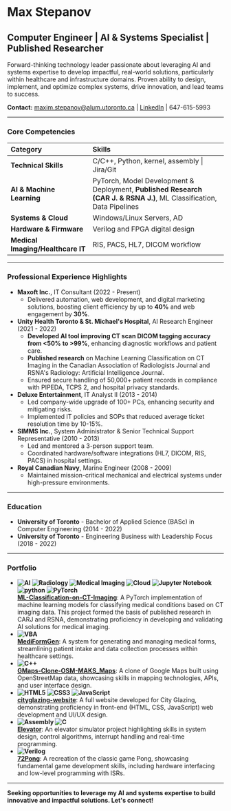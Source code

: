 # Max Stepanov

## Computer Engineer | AI & Systems Specialist | Published Researcher

Forward-thinking technology leader passionate about leveraging AI and systems expertise to develop impactful, real-world solutions, particularly within healthcare and infrastructure domains. Proven ability to design, implement, and optimize complex systems, drive innovation, and lead teams to success.

**Contact:** [maxim.stepanov@alum.utoronto.ca](mailto:maxim.stepanov@alum.utoronto.ca) | [LinkedIn](https://linkedin.com/in/maximstepanov) | 647-615-5993

---

### Core Competencies

| Category                           | Skills                                                                                                                                  |
| :----------------------------------| :---------------------------------------------------------------------------------------------------------------------------------------|
| **Technical Skills**               | C/C++, Python, kernel, assembly \| Jira/Git | HTML/CSS, Bootstrap, Flask, NoSQL, REST                                                    |
| **AI & Machine Learning**          | PyTorch, Model Development & Deployment, **Published Research (CAR J. & RSNA J.)**, ML Classification, Data Pipelines                   |
| **Systems & Cloud**                | Windows/Linux Servers, AD | VoIP, VLAN, Cisco CCNA | AWS, Docker, Heroku | VMware                                                       |
| **Hardware & Firmware**            | Verilog and FPGA digital design | Embedded ARM microcontroller development                                                              |
| **Medical Imaging/Healthcare IT**  | RIS, PACS, HL7, DICOM workflow | Secure handling of patient data (PHIPA/PIPEDA)                                                         |


---

### Professional Experience Highlights

*   **Maxoft Inc.**, IT Consultant (2022 - Present)
    *   Delivered automation, web development, and digital marketing solutions, boosting client efficiency by up to **40%** and web engagement by **30%**.
*   **Unity Health Toronto & St. Michael's Hospital**, AI Research Engineer (2021 - 2022)
    *   **Developed AI tool improving CT scan DICOM tagging accuracy from <50% to >99%**, enhancing diagnostic workflows and patient care.
    *   **Published research** on Machine Learning Classification on CT Imaging in the Canadian Association of Radiologists Journal and RSNA's Radiology: Artificial Intelligence Journal.
    *   Ensured secure handling of 50,000+ patient records in compliance with PIPEDA, TCPS 2, and hospital privacy standards.
*   **Deluxe Entertainment**, IT Analyst II (2013 - 2014)
    *   Led company-wide upgrade of 100+ PCs, enhancing security and mitigating risks.
    *   Implemented IT policies and SOPs that reduced average ticket resolution time by 10-15%.
*   **SIMMS Inc.**, System Administrator & Senior Technical Support Representative (2010 - 2013)
    *   Led and mentored a 3-person support team.
    *   Coordinated hardware/software integrations (HL7, DICOM, RIS, PACS) in hospital settings.
*   **Royal Canadian Navy**, Marine Engineer (2008 - 2009)
    *   Maintained mission-critical mechanical and electrical systems under high-pressure environments.

---

### Education

*   **University of Toronto** - Bachelor of Applied Science (BASc) in Computer Engineering (2014 - 2022)
*   **University of Toronto** - Engineering Business with Leadership Focus (2018 - 2022)

---

### Portfolio

*   **![AI](https://img.shields.io/badge/AI-Artificial%20Intelligence-yellow) ![Radiology](https://img.shields.io/badge/Radiology-283747?style=flat&logoColor=white) ![Medical Imaging](https://img.shields.io/badge/Medical%20Imaging-0C2D48?style=flat&logo=DICOM&logoColor=white) ![Cloud](https://img.shields.io/badge/Cloud-lightgray) ![Jupyter Notebook](https://img.shields.io/badge/Jupyter-F37626.svg?&style=flat&logo=Jupyter&logoColor=white)  ![python](https://img.shields.io/badge/Python-FFD43B?style=flat&logo=python&logoColor=blue "python") ![PyTorch](https://img.shields.io/badge/PyTorch-EE4C2C?style=flat&logo=pytorch&logoColor=white) <br> [ML-Classification-on-CT-Imaging](https://github.com/maxsteep/ML-Classification-on-CT-Imaging)**: A PyTorch implementation of machine learning models for classifying medical conditions based on CT imaging data. This project formed the basis of published research in CARJ and RSNA, demonstrating proficiency in developing and validating AI solutions for medical imaging.
*   **![VBA](https://img.shields.io/badge/VBA-A950D3?style=flat&logo=microsoftoffice&logoColor=white) <br> [MediFormGen](https://github.com/maxsteep/MediFormGen)**: A system for generating and managing medical forms, streamlining patient intake and data collection processes within healthcare settings.
*   **![C++](https://img.shields.io/badge/C%2B%2B-00599C?style=flat&logo=c%2B%2B&logoColor=white) <br> [GMaps-Clone-OSM-MAKS_Maps](https://github.com/maxsteep/GMaps-Clone-OSM-MAKS_Maps)**: A clone of Google Maps built using OpenStreetMap data, showcasing skills in mapping technologies, APIs, and user interface design.
*   **![HTML5](https://img.shields.io/badge/HTML5-E34F26?style=flat&logo=html5&logoColor=white) ![CSS3](https://img.shields.io/badge/CSS3-1572B6?style=flat&logo=css3&logoColor=white) ![JavaScript](https://img.shields.io/badge/JavaScript-F7DF1E?style=flat&logo=javascript&logoColor=black) <br> [cityglazing-website](https://github.com/maxsteep/cityglazing-website)**: A full website developed for City Glazing, demonstrating proficiency in front-end (HTML, CSS, JavaScript) web development and UI/UX design.
*   **![Assembly](https://img.shields.io/badge/Assembly-x86%2FARM-lightgrey) ![C](https://img.shields.io/badge/C-00599C?style=flat&logo=c&logoColor=white) <br> [Elevator](https://github.com/maxsteep/Elevator)**: An elevator simulator project highlighting skills in system design, control algorithms, interrupt handling and real-time programming.
*   **![Verilog](https://img.shields.io/badge/Verilog-4579BA?style=flat&logo=verilog&logoColor=white) <br> [72Pong](https://github.com/maxsteep/-72Pong)**: A recreation of the classic game Pong, showcasing fundamental game development skills, including hardware interfacing and low-level programming with ISRs.

---

**Seeking opportunities to leverage my AI and systems expertise to build innovative and impactful solutions. Let's connect!**